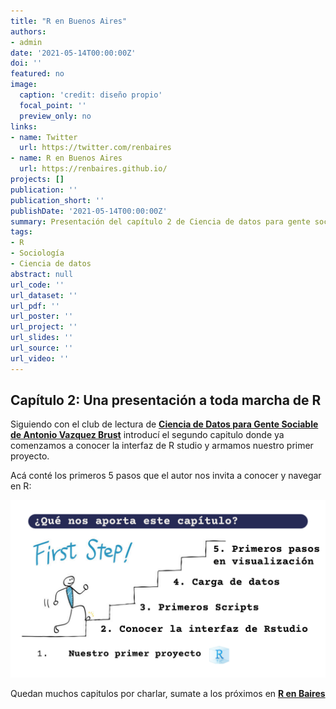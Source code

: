 ```yaml
---
title: "R en Buenos Aires"
authors: 
- admin
date: '2021-05-14T00:00:00Z'
doi: ''
featured: no
image:
  caption: 'credit: diseño propio'
  focal_point: ''
  preview_only: no
links:
- name: Twitter
  url: https://twitter.com/renbaires
- name: R en Buenos Aires
  url: https://renbaires.github.io/
projects: []
publication: ''
publication_short: ''
publishDate: '2021-05-14T00:00:00Z'
summary: Presentación del capítulo 2 de Ciencia de datos para gente sociable.
tags:
- R
- Sociología
- Ciencia de datos
abstract: null
url_code: ''
url_dataset: ''
url_pdf: ''
url_poster: ''
url_project: ''
url_slides: ''
url_source: ''
url_video: ''
---
```



## Capítulo 2: Una presentación a toda marcha de R


Siguiendo con el club de lectura de [**Ciencia de Datos para Gente Sociable de Antonio Vazquez Brust**](https://bitsandbricks.github.io/ciencia_de_datos_gente_sociable/) introducí el segundo capitulo donde ya comenzamos a conocer la interfaz de R studio y armamos nuestro primer proyecto. 


Acá conté los primeros 5  pasos que el autor nos invita a conocer y navegar en R: 

![](images/RPRIMERO.png)



Quedan muchos capitulos por charlar, sumate a los próximos en [**R en Baires**](https://www.meetup.com/es/renbaires/)







